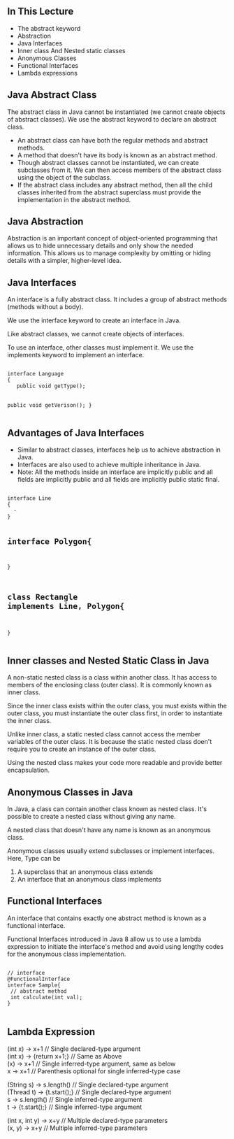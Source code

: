 <!DOCTYPE html>
<html>
<body>

<h2>In This Lecture</h2>
<ul>
	<li>The abstract keyword</li>
    <li>Abstraction</li>
    <li>Java Interfaces</li>
    <li>Inner class And Nested static classes</li>
    <li>Anonymous Classes</li>
    <li>Functional Interfaces</li>
    <li>Lambda expressions</li>
</ul>

<h2>Java Abstract Class</h2>
<p>The abstract class in Java cannot be instantiated (we cannot create objects of abstract classes). We use the abstract keyword to declare an abstract class.</p>
<ul>
	<li>An abstract class can have both the regular methods and abstract methods.</li>
    <li>A method that doesn't have its body is known as an abstract method.</li>
    <li>Though abstract classes cannot be instantiated, we can create subclasses from it. We can then access members of the abstract class using the object of the subclass.</li>
    <li>If the abstract class includes any abstract method, then all the child classes inherited from the abstract superclass must provide the implementation in the abstract method.</li>
</ul>

<h2>Java Abstraction</h2>
<p>Abstraction is an important concept of object-oriented programming that allows us to hide unnecessary details and only show the needed information. This allows us to manage complexity by omitting or hiding details with a simpler, higher-level idea.</p>

<h2>Java Interfaces</h2>
<p>An interface is a fully abstract class. It includes a group of abstract methods (methods without a body).</p>
<p>We use the interface keyword to create an interface in Java.</p>
<p>Like abstract classes, we cannot create objects of interfaces.</p>
<p>To use an interface, other classes must implement it. We use the implements keyword to implement an interface.</p>
<pre>
<code>
interface Language
{
   public void getType();
   
   public void getVerison();
}
</code>
</pre>
<h2>Advantages of Java Interfaces</h2>
<ul>
	<li>Similar to abstract classes, interfaces help us to achieve abstraction in Java.</li>
    <li>Interfaces are also used to achieve multiple inheritance in Java.</li>
    <li>Note: All the methods inside an interface are implicitly public and all fields are implicitly public and all fields are implicitly public static final.</li>
</ul>
<pre>
<code>
interface Line
{
  -
}

interface Polygon{
  -
}

class Rectangle implements Line, Polygon{
  -
}
</code>
</pre>

<h2>Inner classes and Nested Static Class in Java</h2>
<p>A non-static nested class is a class within another class. It has access to members of the enclosing class (outer class). It is commonly known as inner class.</p>
<p>Since the inner class exists within the outer class, you must exists within the outer class, you must instantiate the outer class first, in order to instantiate the inner class.</p>
<p>Unlike inner class, a static nested class cannot access the member variables of the outer class. It is because the static nested class doen't require you to create an instance of the outer class.</p>
<p>Using the nested class makes your code more readable and provide better encapsulation.</p>

<h2>Anonymous Classes in Java</h2>
<p>In Java, a class can contain another class known as nested class. It's possible to create a nested class without giving any name.</p>
<p>A nested class that doesn't have any name is known as an anonymous class.</p>
<p>Anonymous classes usually extend subclasses or implement interfaces. Here, Type can be</p>
<ol>
	<li>A superclass that an anonymous class extends</li>
    <li>An interface that an anonymous class implements</li>
</ol>

<h2>Functional Interfaces</h2>
<p>An interface that contains exactly one abstract method is known as a functional interface.</p>

<p>Functional Interfaces introduced in Java 8 allow us to use a lambda expression to initiate the interface's method and avoid using lengthy codes for the anonymous class implementation.</p>
<pre>
<code>
// interface
@FunctionalInterface
interface Sample{
 // abstract method
 int calculate(int val);
}
</code>
</pre>

<h2>Lambda Expression</h2>
<p>(int x) &rarr; x+1 // Single declared-type argument<br>(int x) &rarr; {return x+1;} // Same as Above<br>(x) &rarr; x+1 // Single inferred-type argument, same as below<br>x &rarr; x+1 // Parenthesis optional for single inferred-type case</p>

<p>(String s) &rarr; s.length() // Single declared-type argument<br>(Thread t) &rarr; {t.start();} // Single declared-type argument<br>s &rarr; s.length() // Single inferred-type argument<br>t &rarr; {t.start();} // Single inferred-type argument</p>

<p>(int x, int y) &rarr; x+y // Multiple declared-type parameters<br>(x, y) &rarr; x+y // Multiple inferred-type parameters</p>

</body>
</html>
